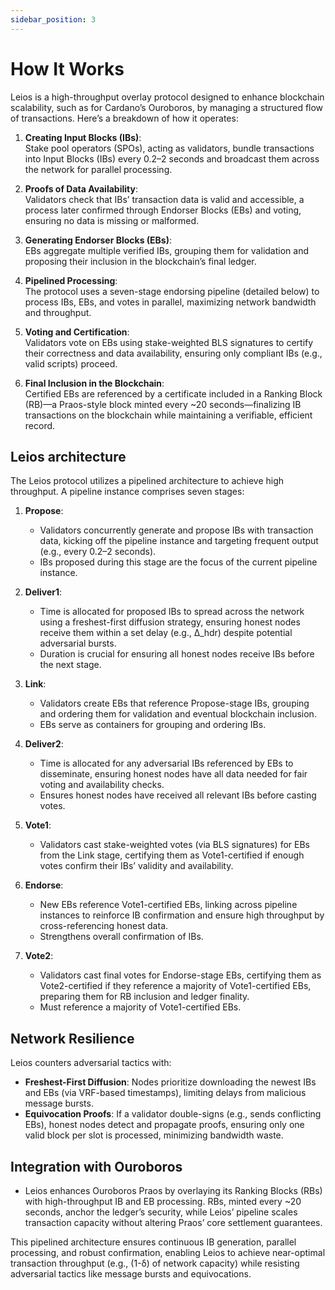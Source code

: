 ```yaml
---
sidebar_position: 3
---
```


# How It Works

Leios is a high-throughput overlay protocol designed to enhance blockchain
scalability, such as for Cardano’s Ouroboros, by managing a structured flow of
transactions. Here’s a breakdown of how it operates:

1. **Creating Input Blocks (IBs)**:<br /> Stake pool operators (SPOs), acting as
   validators, bundle transactions into Input Blocks (IBs) every 0.2–2 seconds
   and broadcast them across the network for parallel processing.

2. **Proofs of Data Availability**:<br /> Validators check that IBs’ transaction
   data is valid and accessible, a process later confirmed through Endorser
   Blocks (EBs) and voting, ensuring no data is missing or malformed.

3. **Generating Endorser Blocks (EBs)**:<br /> EBs aggregate multiple verified
   IBs, grouping them for validation and proposing their inclusion in the
   blockchain’s final ledger.

4. **Pipelined Processing**:<br /> The protocol uses a seven-stage endorsing
   pipeline (detailed below) to process IBs, EBs, and votes in parallel,
   maximizing network bandwidth and throughput.

5. **Voting and Certification**:<br /> Validators vote on EBs using
   stake-weighted BLS signatures to certify their correctness and data
   availability, ensuring only compliant IBs (e.g., valid scripts) proceed.

6. **Final Inclusion in the Blockchain**:<br /> Certified EBs are referenced by
   a certificate included in a Ranking Block (RB)—a Praos-style block minted
   every ~20 seconds—finalizing IB transactions on the blockchain while
   maintaining a verifiable, efficient record.

## Leios architecture

The Leios protocol utilizes a pipelined architecture to achieve high throughput.
A pipeline instance comprises seven stages:

1. **Propose**:<br />

   - Validators concurrently generate and propose IBs with transaction data,
     kicking off the pipeline instance and targeting frequent output (e.g.,
     every 0.2–2 seconds).
   - IBs proposed during this stage are the focus of the current pipeline
     instance.

2. **Deliver1**:<br />

   - Time is allocated for proposed IBs to spread across the network using a
     freshest-first diffusion strategy, ensuring honest nodes receive them
     within a set delay (e.g., Δ_hdr) despite potential adversarial bursts.
   - Duration is crucial for ensuring all honest nodes receive IBs before the
     next stage.

3. **Link**:<br />

   - Validators create EBs that reference Propose-stage IBs, grouping and
     ordering them for validation and eventual blockchain inclusion.
   - EBs serve as containers for grouping and ordering IBs.

4. **Deliver2**:<br />

   - Time is allocated for any adversarial IBs referenced by EBs to disseminate,
     ensuring honest nodes have all data needed for fair voting and availability
     checks.
   - Ensures honest nodes have received all relevant IBs before casting votes.

5. **Vote1**:<br />

   - Validators cast stake-weighted votes (via BLS signatures) for EBs from the
     Link stage, certifying them as Vote1-certified if enough votes confirm
     their IBs’ validity and availability.

6. **Endorse**:<br />

   - New EBs reference Vote1-certified EBs, linking across pipeline instances to
     reinforce IB confirmation and ensure high throughput by cross-referencing
     honest data.
   - Strengthens overall confirmation of IBs.

7. **Vote2**:<br />
   - Validators cast final votes for Endorse-stage EBs, certifying them as
     Vote2-certified if they reference a majority of Vote1-certified EBs,
     preparing them for RB inclusion and ledger finality.
   - Must reference a majority of Vote1-certified EBs.

## Network Resilience

Leios counters adversarial tactics with:

- **Freshest-First Diffusion**: Nodes prioritize downloading the newest IBs and
  EBs (via VRF-based timestamps), limiting delays from malicious message bursts.
- **Equivocation Proofs**: If a validator double-signs (e.g., sends conflicting
  EBs), honest nodes detect and propagate proofs, ensuring only one valid block
  per slot is processed, minimizing bandwidth waste.

## Integration with Ouroboros

- Leios enhances Ouroboros Praos by overlaying its Ranking Blocks (RBs) with
  high-throughput IB and EB processing. RBs, minted every ~20 seconds, anchor
  the ledger’s security, while Leios’ pipeline scales transaction capacity
  without altering Praos’ core settlement guarantees.

This pipelined architecture ensures continuous IB generation, parallel
processing, and robust confirmation, enabling Leios to achieve near-optimal
transaction throughput (e.g., (1-δ) of network capacity) while resisting
adversarial tactics like message bursts and equivocations.
